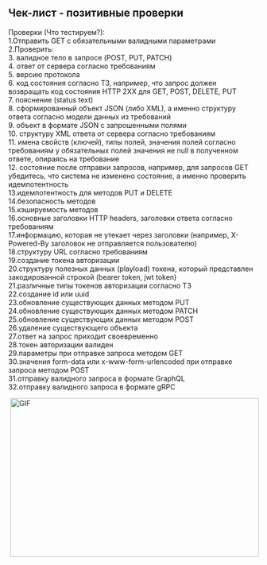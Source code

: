 ## Чек-лист - позитивные проверки  
Проверки (Что тестируем?):  
1.Отправить GET с обязательными валидными параметрами  
  2.Проверить:  
  3. валидное тело в запросе (POST, PUT, PATCH)  
  4. ответ от сервера согласно требованиям  
  5. версию протокола  
  6. код состояния согласно ТЗ, например, что запрос должен возвращать код состояния HTTP 2XX для GET, POST, DELETE, PUT  
  7. пояснение (status text)  
  8. сформированный объект JSON (либо XML), а именно структуру ответа согласно модели данных из требований  
  9. объект в формате JSON с запрошенными полями  
  10. структуру XML ответа от сервера согласно требованиям  
  11. имена свойств (ключей), типы полей, значения полей согласно требованиям у обязательных полей значения не null в полученном ответе, опираясь на требование  
  12. состояние после отправки запросов, например, для запросов GET убедитесь, что система не изменено состояние, а именно проверить идемпотентность  
  13.идемпотентность для методов PUT и DELETE  
  14.безопасность методов  
  15.кэшируемость методов  
  16.основные заголовки HTTP headers, заголовки ответа согласно требованиям  
  17.информацию, которая не утекает через заголовки (например, X-Powered-By заголовок не отправляется пользователю)  
  18.структуру URL согласно требованиям  
  19.создание токена авторизации    
  20.структуру полезных данных (playload) токена, который представлен закодированной строкой (bearer token, jwt token)    
  21.различные типы токенов авторизации согласно ТЗ    
  22.создание id или uuid  
  23.обновление существующих данных методом PUT  
  24.обновление существующих данных методом PATCH    
  25.обновление существующих данных методом POST  
  26.удаление существующего объекта  
  27.ответ на запрос приходит своевременно  
  28.токен авторизации валиден  
  29.параметры при отправке запроса методом GET    
  30.значения form-data или x-www-form-urlencoded при отправке запроса методом POST    
  31.отправку валидного запроса в формате GraphQL    
  32.отправку валидного запроса в формате gRPC    

   <img align="right" alt="GIF" src="https://github.com/abhisheknaiidu/abhisheknaiidu/blob/master/code.gif?raw=true" width="500" height="320" />  


